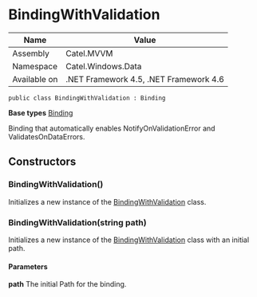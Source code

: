 

# BindingWithValidation

Name|Value
---|---
Assembly|Catel.MVVM
Namespace|Catel.Windows.Data
Available on|.NET Framework 4.5, .NET Framework 4.6

```
public class BindingWithValidation : Binding
```

**Base types**
[Binding]()


Binding that automatically enables NotifyOnValidationError and ValidatesOnDataErrors.



## Constructors

### BindingWithValidation()

Initializes a new instance of the [BindingWithValidation](#) class.



### BindingWithValidation(string path)

Initializes a new instance of the [BindingWithValidation](#) class with an initial path.

#### Parameters

**path**
The initial Path for the binding.



